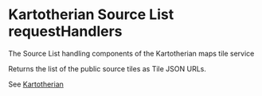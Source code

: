 # Kartotherian Source List requestHandlers

The Source List handling components of the Kartotherian maps tile service

Returns the list of the public source tiles as Tile JSON URLs.

See [Kartotherian](https://github.com/kartotherian/kartotherian)
